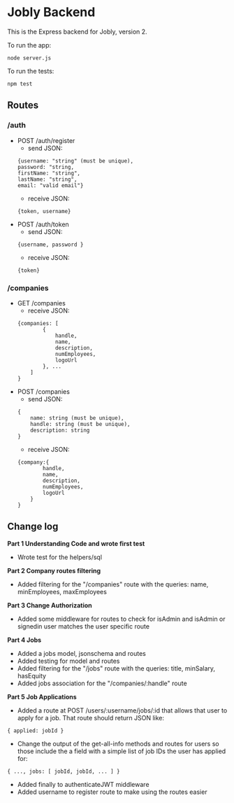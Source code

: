 # Jobly Backend

This is the Express backend for Jobly, version 2.

To run the app:

    node server.js
    
To run the tests:

    npm test
## Routes

### /auth 
- POST /auth/register
    - send JSON:  
    ```
    {username: "string" (must be unique),
    password: "string,
    firstName: "string",
    lastName: "string",
    email: "valid email"}
    ```
    - receive JSON:  
    ```
    {token, username}
    ```
- POST /auth/token
    - send JSON:  
    ```
    {username, password }
    ```
    - receive JSON:  
    ```
    {token}
    ```

### /companies
- GET /companies
    - receive JSON:  
    ```
    {companies: [
            {
                handle, 
                name, 
                description, 
                numEmployees, 
                logoUrl
            }, ...
        ]
    }
    ```
- POST /companies
    - send JSON:  
    ```
    {
        name: string (must be unique),
        handle: string (must be unique), 
        description: string 
    }
    ```
    - receive JSON:  
    ```
    {company:{
            handle, 
            name, 
            description, 
            numEmployees, 
            logoUrl
        }
    }
    ```

## Change log

**Part 1 Understanding Code and wrote first test**  
- Wrote test for the helpers/sql  

**Part 2 Company routes filtering**  
- Added filtering for the "/companies" route with the queries: name, minEmployees, maxEmployees

**Part 3 Change Authorization**  
- Added some middleware for routes to check for isAdmin and isAdmin or signedin user matches the user specific route  

**Part 4 Jobs**  
- Added a jobs model, jsonschema and routes
- Added testing for model and routes
- Added filtering for the "/jobs" route with the queries: title, minSalary, hasEquity
- Added jobs association for the "/companies/:handle" route

**Part 5 Job Applications**  
- Added a route at POST /users/:username/jobs/:id that allows that user to apply for a job. That route should return JSON like:  

`{ applied: jobId }`
- Change the output of the get-all-info methods and routes for users so those include the a field with a simple list of job IDs the user has applied for:

`{ ..., jobs: [ jobId, jobId, ... ] }`

- Added finally to authenticateJWT middleware
- Added username to register route to make using the routes easier